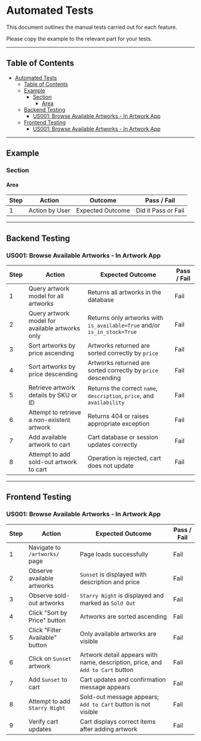 # Automated Tests

This document outlines the manual tests carried out for each feature.

Please copy the example to the relevant part for your tests.

---

## Table of Contents

- [Automated Tests](#automated-tests)
  - [Table of Contents](#table-of-contents)
  - [Example](#example)
    - [Section](#section)
      - [Area](#area)
  - [Backend Testing](#backend-testing)
    - [US001: Browse Available Artworks - In Artwork App](#us001-browse-available-artworks---in-artwork-app)
  - [Frontend Testing](#frontend-testing)
    - [US001: Browse Available Artworks - In Artwork App](#us001-browse-available-artworks---in-artwork-app-1)

---

## Example

### Section

#### Area

| Step | Action          | Outcome                 | Pass / Fail                |
| ---- | --------------- | ----------------------- | -------------------------- |
| 1    | Action by User  | Expected Outcome        | Did it Pass or Fail        |

---

## Backend Testing

### US001: Browse Available Artworks - In Artwork App

| Step | Action | Expected Outcome | Pass / Fail |
| ---- | ------ | ---------------- | ----------- |
| 1 | Query artwork model for all artworks | Returns all artworks in the database | Fail |
| 2 | Query artwork model for available artworks only | Returns only artworks with `is_available=True` and/or `is_in_stock=True` | Fail |
| 3 | Sort artworks by price ascending | Artworks returned are sorted correctly by `price` | Fail |
| 4 | Sort artworks by price descending | Artworks returned are sorted correctly by `price` descending | Fail |
| 5 | Retrieve artwork details by SKU or ID | Returns the correct `name`, `description`, `price`, and `availability` | Fail |
| 6 | Attempt to retrieve a non-existent artwork | Returns 404 or raises appropriate exception | Fail |
| 7 | Add available artwork to cart | Cart database or session updates correctly | Fail |
| 8 | Attempt to add sold-out artwork to cart | Operation is rejected, cart does not update | Fail |

---

## Frontend Testing

### US001: Browse Available Artworks - In Artwork App

| Step | Action | Expected Outcome | Pass / Fail |
| ---- | ------ | ---------------- | ----------- |
| 1 | Navigate to `/artworks/` page | Page loads successfully | Fail |
| 2 | Observe available artworks | `Sunset` is displayed with description and price | Fail |
| 3 | Observe sold-out artworks | `Starry Night` is displayed and marked as `Sold Out` | Fail |
| 4 | Click "Sort by Price" button | Artworks are sorted ascending | Fail |
| 5 | Click "Filter Available" button | Only available artworks are visible | Fail |
| 6 | Click on `Sunset` artwork | Artwork detail appears with name, description, price, and `Add to Cart` button | Fail |
| 7 | Add `Sunset` to cart | Cart updates and confirmation message appears | Fail |
| 8 | Attempt to add `Starry Night` | Sold-out message appears; `Add to Cart` button is not visible | Fail |
| 9 | Verify cart updates | Cart displays correct items after adding artwork | Fail |
